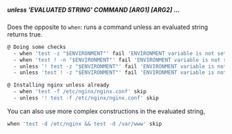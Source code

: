 ##### unless 'EVALUATED STRING' COMMAND [ARG1] [ARG2] ...

Does the opposite to `when`: runs a command unless an evaluated string returns true.

```bash
@ Doing some checks
  - when 'test -z "$ENVIRONMENT"' fail 'ENVIRONMENT variable is not set!'
  - when 'test ! -n "$ENVIRONMENT"' fail 'ENVIRONMENT variable is not set!'
  - unless '! test -z "$ENVIRONMENT"' fail 'ENVIRONMENT variable is not set!'
  - unless 'test ! -z "$ENVIRONMENT"' fail 'ENVIRONMENT variable is not set!'

@ Installing nginx unless already
  - when 'test -f /etc/nginx/nginx.conf' skip
  - unless '! test -f /etc/nginx/nginx.conf' skip
```

You can also use more complex constructions in the evaluated string,

```bash
when 'test -d /etc/nginx && test -d /var/www' skip
```

